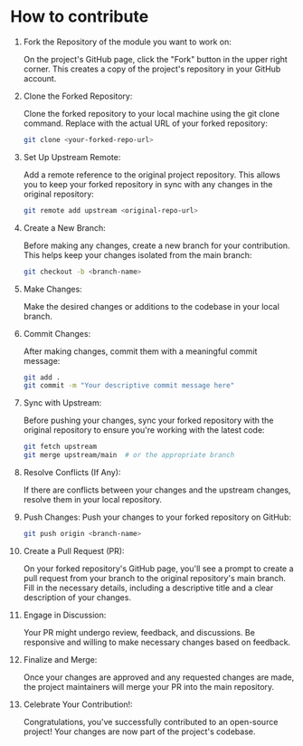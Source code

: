 # How to contribute

1. Fork the Repository of the module you want to work on:

   On the project's GitHub page, click the "Fork" button in the upper right corner. This creates a copy of the project's repository in your GitHub account.

2. Clone the Forked Repository:

   Clone the forked repository to your local machine using the git clone command. Replace <your-forked-repo-url> with the actual URL of your forked repository:

   ```bash
   git clone <your-forked-repo-url>
   ```
3. Set Up Upstream Remote:

   Add a remote reference to the original project repository. This allows you to keep your forked repository in sync with any changes in the original repository:

   ```bash
   git remote add upstream <original-repo-url>
   ```
4. Create a New Branch:

   Before making any changes, create a new branch for your contribution. This helps keep your changes isolated from the main branch:

   ```bash
   git checkout -b <branch-name>
   ```
5. Make Changes:

   Make the desired changes or additions to the codebase in your local branch.

6. Commit Changes:

   After making changes, commit them with a meaningful commit message:

   ```bash
   git add .
   git commit -m "Your descriptive commit message here"
   ```
7. Sync with Upstream:

   Before pushing your changes, sync your forked repository with the original repository to ensure you're working with the latest code:

   ```bash
   git fetch upstream
   git merge upstream/main  # or the appropriate branch
   ```
8. Resolve Conflicts (If Any):

   If there are conflicts between your changes and the upstream changes, resolve them in your local repository.

9. Push Changes: Push your changes to your forked repository on GitHub:

   ```bash
   git push origin <branch-name>
   ```
10. Create a Pull Request (PR):

    On your forked repository's GitHub page, you'll see a prompt to create a pull request from your branch to the original repository's main branch. Fill in the necessary details, including a descriptive title and a clear description of your changes.

11. Engage in Discussion:

    Your PR might undergo review, feedback, and discussions. Be responsive and willing to make necessary changes based on feedback.

12. Finalize and Merge:

    Once your changes are approved and any requested changes are made, the project maintainers will merge your PR into the main repository.

14. Celebrate Your Contribution!:

    Congratulations, you've successfully contributed to an open-source project! Your changes are now part of the project's codebase.
